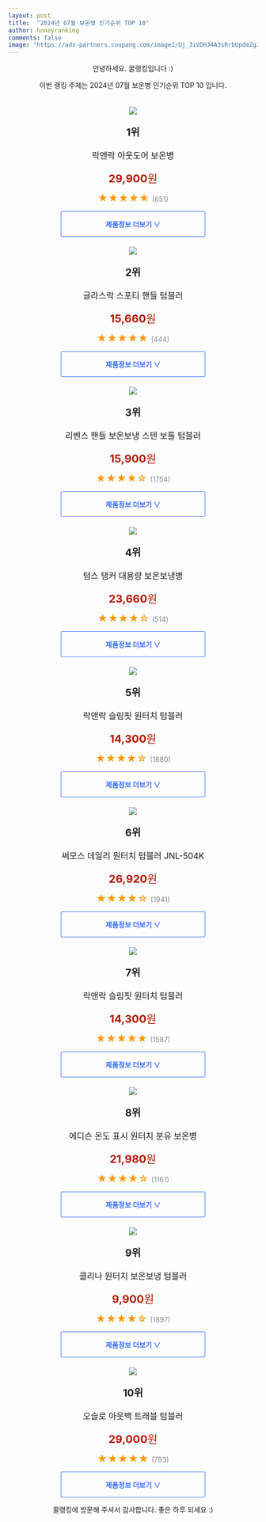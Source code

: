 ```yaml
---
layout: post
title:  "2024년 07월 보온병 인기순위 TOP 10"
author: honeyranking
comments: false
image: "https://ads-partners.coupang.com/image1/Uj_3iVOHJ4A3sRrbUpdmZgJkT0koQBQXh2xjVC8DZZI9asbyLa7sz7avuBlOdanUjSwpDLR4CFcfXb8TtDmJMBO7uJf9dzkA858de-AGY3KdFGW9kh7-2NuCSSTqFDsogotXk_0S6ttbpy4MKJNK-6jJd9w3SMwC_tJDs4NfgZ6ESF5T7C58K8pL_56uCub-Z2gWNrZMOFNdjYg4dpVAmTpY6x_Cp-lsI6VQ6Apg-Ce0jwkrCCk1ZV0Ltg3qa8p53spJoEYMivrk6FeE-VmbikdUdZWzV4Ztvq4="
---
```

<p style="text-align: center;">안녕하세요. 꿀랭킹입니다 :)</p>
<p style="text-align: center;">이번 랭킹 주제는 2024년 07월 보온병 인기순위 TOP 10 입니다.</p><center><img src="https://ads-partners.coupang.com/image1/Uj_3iVOHJ4A3sRrbUpdmZgJkT0koQBQXh2xjVC8DZZI9asbyLa7sz7avuBlOdanUjSwpDLR4CFcfXb8TtDmJMBO7uJf9dzkA858de-AGY3KdFGW9kh7-2NuCSSTqFDsogotXk_0S6ttbpy4MKJNK-6jJd9w3SMwC_tJDs4NfgZ6ESF5T7C58K8pL_56uCub-Z2gWNrZMOFNdjYg4dpVAmTpY6x_Cp-lsI6VQ6Apg-Ce0jwkrCCk1ZV0Ltg3qa8p53spJoEYMivrk6FeE-VmbikdUdZWzV4Ztvq4=" style="margin-top:20px" /></center><p style="text-align: center; font-size: 20px"><b>1위</b></p><p style="text-align: center; font-size: 17px">락앤락 아웃도어 보온병</p><p style="text-align: center;"><span style="color: #b61800; font-size: 22px;"><b>29,900</b>원</span></p><p style="text-align: center;"><span style="color: #ff9600; font-size: 20px;">★★★★★ </span><span style="color: #878787;">(651)</span></p><center><a href="https://link.coupang.com/re/AFFSDP?lptag=AF3899140&subid=honeyrank&pageKey=6194922120&itemId=12255670804&vendorItemId=79526261590&traceid=V0-153-9b78fb140fc60fbc&requestid=20240730010000573036115379&token=31850B%7CGM"><div style="font-size: 14px; display: inline-block; padding: 15px 90px; color: #346aff; border-radius: 2px; border: 1px solid #346aff; cursor: pointer;"><b>제품정보 더보기 &or;</b></div></a></center><center><img src="https://ads-partners.coupang.com/image1/1Bj8Q7JClSbbXjrO1LOHfixHgNYwnLvfQSWr4v57MogbFyg8t6ilcq5-kn9w8jO4t9ql40uKRkC6-JREK1JWQKgBmkAOYXv3EgUD2zNXEpvyksmu2etR1CrcAt6p9uFjCs_ZZFmtk1wmdX3Fa6HwLvPjT1wn5NckGK5rqlFctZGODC-pRRGgNH-QcLyttAfn1o2Cg-b6cl8e9ywoXPycywnB42Vuoq_auhwXB4h3FJbhMJiX74dbW3qgfS7UY5pFYg7kWXvn14M2uecP11IFDf_9kgMQdfvHI1-I" style="margin-top:20px" /></center><p style="text-align: center; font-size: 20px"><b>2위</b></p><p style="text-align: center; font-size: 17px">글라스락 스포티 핸들 텀블러</p><p style="text-align: center;"><span style="color: #b61800; font-size: 22px;"><b>15,660</b>원</span></p><p style="text-align: center;"><span style="color: #ff9600; font-size: 20px;">★★★★★ </span><span style="color: #878787;">(444)</span></p><center><a href="https://link.coupang.com/re/AFFSDP?lptag=AF3899140&subid=honeyrank&pageKey=5913699714&itemId=19748152669&vendorItemId=86851705527&traceid=V0-153-212b0b75f148d0d1&requestid=20240730010000573036115379&token=31850B%7CGM"><div style="font-size: 14px; display: inline-block; padding: 15px 90px; color: #346aff; border-radius: 2px; border: 1px solid #346aff; cursor: pointer;"><b>제품정보 더보기 &or;</b></div></a></center><center><img src="https://ads-partners.coupang.com/image1/lm2i0wQWN2c9K4WSluvIR-5VqdhksrkcNU35f5w4yTOYPYcH2iXZdVts9eGYmBx7HAbdIeYV40xo4XhumwcgGo7TMYyB1UsNPz4kbBUd-lSpGGXkk_92idg2sDS5ptgD67xoWTfvaww6_P7MK3JNFhcIAfpUTgnUeX0LWXnqQxFTNyeKsUFfu6vC0X2CFB0nvbZEnszc2CV7xUCikzhd-tjODY7VKxn40lga-anHEAmzqrwJ83SId8gYsJpigI6G7_yFnKd96iHPQXyFteoZAdZcUw-lB5OykaN2" style="margin-top:20px" /></center><p style="text-align: center; font-size: 20px"><b>3위</b></p><p style="text-align: center; font-size: 17px">리벤스 핸들 보온보냉 스텐 보틀 텀블러</p><p style="text-align: center;"><span style="color: #b61800; font-size: 22px;"><b>15,900</b>원</span></p><p style="text-align: center;"><span style="color: #ff9600; font-size: 20px;">★★★★☆ </span><span style="color: #878787;">(1754)</span></p><center><a href="https://link.coupang.com/re/AFFSDP?lptag=AF3899140&subid=honeyrank&pageKey=7525765702&itemId=19748111206&vendorItemId=86851665214&traceid=V0-153-a80a2debea461319&requestid=20240730010000573036115379&token=31850B%7CGM"><div style="font-size: 14px; display: inline-block; padding: 15px 90px; color: #346aff; border-radius: 2px; border: 1px solid #346aff; cursor: pointer;"><b>제품정보 더보기 &or;</b></div></a></center><center><img src="https://ads-partners.coupang.com/image1/5EFZW0ZqXJtrblX05OlxDCjeAwwA44t6l2_UTRuTy7NyaqbtliN_nCqjlJqFRlbyT80A37Ji6afAZuRHkUKHni3iO_mTrU_ljoARRFunuIjuk4NsnNr2YC_ZnPgHSdpnUf_bBJ_HciToBP25wR0P0eBzTYgOsf8TIQXMqS87-Egkr8L4tkcmInT1B_adKzxDTrZsEu3-ZYoWtiWKSmyTXAJ2IwzUkaAcQBHTWZWZWeavi-pzvBrEXZyc9fwJlklw2i1Q-gPi3aSQhzBEJjWXitU_fSZwh2hPJBQ=" style="margin-top:20px" /></center><p style="text-align: center; font-size: 20px"><b>4위</b></p><p style="text-align: center; font-size: 17px">텀스 탱커 대용량 보온보냉병</p><p style="text-align: center;"><span style="color: #b61800; font-size: 22px;"><b>23,660</b>원</span></p><p style="text-align: center;"><span style="color: #ff9600; font-size: 20px;">★★★★☆ </span><span style="color: #878787;">(514)</span></p><center><a href="https://link.coupang.com/re/AFFSDP?lptag=AF3899140&subid=honeyrank&pageKey=2081763899&itemId=3536366327&vendorItemId=71522375103&traceid=V0-153-ce759a3696d472b3&requestid=20240730010000573036115379&token=31850B%7CGM"><div style="font-size: 14px; display: inline-block; padding: 15px 90px; color: #346aff; border-radius: 2px; border: 1px solid #346aff; cursor: pointer;"><b>제품정보 더보기 &or;</b></div></a></center><center><img src="https://ads-partners.coupang.com/image1/XaYtwAFBEOVLGw_6Xb0xSVA4C52888ALp9hhgMkKP8v8UOb5-Cb5Md-0DTHFkRl94wnFRnQSgc0MZENculMzT0felfHG_8c6vZWb9-O1hdH5ZtJPDZUTrro0lqfqCA0qM_XcYocyfiNJzx90n-bNyZERQYpyHpXIsq3gkjU2LdZUaO0kb-DM_sB1pidFk42jo3nCc1OLCq0jW4IL5xA7TMrjGfGqWjNgqmMym74Yg92bt7feurUs0vbzYkAPIedQ8V13XIvzD5FsBc2xCvfFH84pLKbx2_AHWqQD6Q==" style="margin-top:20px" /></center><p style="text-align: center; font-size: 20px"><b>5위</b></p><p style="text-align: center; font-size: 17px">락앤락 슬림핏 원터치 텀블러</p><p style="text-align: center;"><span style="color: #b61800; font-size: 22px;"><b>14,300</b>원</span></p><p style="text-align: center;"><span style="color: #ff9600; font-size: 20px;">★★★★☆ </span><span style="color: #878787;">(1880)</span></p><center><a href="https://link.coupang.com/re/AFFSDP?lptag=AF3899140&subid=honeyrank&pageKey=7704497949&itemId=20636825317&vendorItemId=74642242970&traceid=V0-153-6767170d24d08f18&requestid=20240730010000573036115379&token=31850B%7CGM"><div style="font-size: 14px; display: inline-block; padding: 15px 90px; color: #346aff; border-radius: 2px; border: 1px solid #346aff; cursor: pointer;"><b>제품정보 더보기 &or;</b></div></a></center><center><img src="https://ads-partners.coupang.com/image1/KZYPH2S-2gbhmx0WKcWR_8TyFUJxrBvwTs8Z2M-7ho6Fa8m61YWrhDDjCyN1DO0QN5AZ3oVWkqMA1hIcQPDVZPOd5t9rPh3Sdiwx6PSkHdiuRvUefP8rAl1JYO80YuL_agNeUMNJ4alETUanzazJXeG9URySHql2igV3zrwUBbC4qoV3Kqm__7UwATA0CRX5Le00NIx9L7egjMgg1BMsqO0WPHqzjeF0n7KYdsnVOpB72xXFSnK5e8LoBM36_6Y6PXnhmKY2WaNsbFRoGNPjMJTr0wumNzlH3A==" style="margin-top:20px" /></center><p style="text-align: center; font-size: 20px"><b>6위</b></p><p style="text-align: center; font-size: 17px">써모스 데일리 원터치 텀블러 JNL-504K</p><p style="text-align: center;"><span style="color: #b61800; font-size: 22px;"><b>26,920</b>원</span></p><p style="text-align: center;"><span style="color: #ff9600; font-size: 20px;">★★★★☆ </span><span style="color: #878787;">(1941)</span></p><center><a href="https://link.coupang.com/re/AFFSDP?lptag=AF3899140&subid=honeyrank&pageKey=5272436414&itemId=7518471857&vendorItemId=88136499205&traceid=V0-153-2e5fa52437752c5a&requestid=20240730010000573036115379&token=31850B%7CGM"><div style="font-size: 14px; display: inline-block; padding: 15px 90px; color: #346aff; border-radius: 2px; border: 1px solid #346aff; cursor: pointer;"><b>제품정보 더보기 &or;</b></div></a></center><center><img src="https://ads-partners.coupang.com/image1/1j0Tsc0GDsoWclLI1sLywcv3tLpZcDZncTZ8ycXZiqkbG04JOg1utHX-1NrYAoBvc2k5cBz0m_IQhoP-r3FzjA83A6CvZGPIA8Ym8tlxp-2dUNM4zP_JbBApXGoogpe3hGU2ENS6GIMxqaW_jV0InrMXaFLkDpq0uegbpIEfo44LW2_tj2P9lRVmIwjzZMHyb3RLwaJREdnquD_90-DyVwCPPL0Q5jRWwpq_Rjpc8folvjNc_bPADcVrQy8bC7SpyOnhyFZFiS5TA_01RjbyWoy9o9l5xrBnFGAU" style="margin-top:20px" /></center><p style="text-align: center; font-size: 20px"><b>7위</b></p><p style="text-align: center; font-size: 17px">락앤락 슬림핏 원터치 텀블러</p><p style="text-align: center;"><span style="color: #b61800; font-size: 22px;"><b>14,300</b>원</span></p><p style="text-align: center;"><span style="color: #ff9600; font-size: 20px;">★★★★★ </span><span style="color: #878787;">(1587)</span></p><center><a href="https://link.coupang.com/re/AFFSDP?lptag=AF3899140&subid=honeyrank&pageKey=7704497949&itemId=20636652489&vendorItemId=74642242929&traceid=V0-153-6767170d24d08f18&requestid=20240730010000573036115379&token=31850B%7CGM"><div style="font-size: 14px; display: inline-block; padding: 15px 90px; color: #346aff; border-radius: 2px; border: 1px solid #346aff; cursor: pointer;"><b>제품정보 더보기 &or;</b></div></a></center><center><img src="https://ads-partners.coupang.com/image1/4A5eyOhHs9DgWr0-4JK0_MPwKzjM85SaJ4wiL_01WfqhqulRMxWE72zwcpT7KgudZSvLlqvm53wJWJuzFsEzdWu96bdc-x7SPb8j4VxATriii6VNfvV_k6AKLhF012JWZUoF38-pDZ7CRQ7A7qHSVxKh2Yf7ghOKpdylA1gOP4qJRr36DjJ-gIdLtLdpr7zQeKBfctAI0ZIKRaVmwxTkngs9FgDGSWzThTwnq3hBWynNYQ2MDioMdpBjCJYnxBlGdOmTQWh503_p9d-yoWDE4p4=" style="margin-top:20px" /></center><p style="text-align: center; font-size: 20px"><b>8위</b></p><p style="text-align: center; font-size: 17px">에디슨 온도 표시 원터치 분유 보온병</p><p style="text-align: center;"><span style="color: #b61800; font-size: 22px;"><b>21,980</b>원</span></p><p style="text-align: center;"><span style="color: #ff9600; font-size: 20px;">★★★★☆ </span><span style="color: #878787;">(1161)</span></p><center><a href="https://link.coupang.com/re/AFFSDP?lptag=AF3899140&subid=honeyrank&pageKey=6643397369&itemId=15195283433&vendorItemId=82416441686&traceid=V0-153-1e315675aad5d7bc&requestid=20240730010000573036115379&token=31850B%7CGM"><div style="font-size: 14px; display: inline-block; padding: 15px 90px; color: #346aff; border-radius: 2px; border: 1px solid #346aff; cursor: pointer;"><b>제품정보 더보기 &or;</b></div></a></center><center><img src="https://ads-partners.coupang.com/image1/UEgytduRYF7VLULBUEchV_eUNphqmwroOz0XA9G6TVU0CG4V4XJCOgAAs8m_2_KJeLCs52zQ1MuSlon0KlevfVan1ZD3q_3NTP4Ip5or6iSAx-Cv8L-HA6z7A1NZdy1gGpLRpxk1FOT7Y_e-DM9CJOSDrrbcq4dNwPu2u0ZNXcHc9efIlNbRzcnnM6-kxhbKZAkwPF1WHSh0g1IXNHVFe5pkSk-3PZVmOaYOr6khp-UuzaHJna1QrlQ20EVu7AY9rwXrLEj8llElsmeTBp8CyQcqdNAcIM7Xuek=" style="margin-top:20px" /></center><p style="text-align: center; font-size: 20px"><b>9위</b></p><p style="text-align: center; font-size: 17px">클리나 원터치 보온보냉 텀블러</p><p style="text-align: center;"><span style="color: #b61800; font-size: 22px;"><b>9,900</b>원</span></p><p style="text-align: center;"><span style="color: #ff9600; font-size: 20px;">★★★★☆ </span><span style="color: #878787;">(1897)</span></p><center><a href="https://link.coupang.com/re/AFFSDP?lptag=AF3899140&subid=honeyrank&pageKey=13180563&itemId=55163055&vendorItemId=3086497191&traceid=V0-153-dc4fb1e469843d4d&requestid=20240730010000573036115379&token=31850B%7CGM"><div style="font-size: 14px; display: inline-block; padding: 15px 90px; color: #346aff; border-radius: 2px; border: 1px solid #346aff; cursor: pointer;"><b>제품정보 더보기 &or;</b></div></a></center><center><img src="https://ads-partners.coupang.com/image1/aUAkXzOHW6S2b5zlaSzMLygGfKjPzlawxAxEfOMc_bxEfpOmNJgr4qG8JecyFicbw-Qj_i8jClnzeqA0u_39bm9EP8BXeLgA_zxhM27wuBRwwktMaI7Z_bbEhLFXxeK05Z0ubVFo8jGLjWN_mDqND80NQNlVbaE79p6jmnYH67Lf-A3fAuD45Ogf8kzfxG9XhCNeD2hJmJW7kBAU_4HRDsZTK8hvHYAvlgCiq7Q77tHWn4OZNYw1PVb9bzwSFb4A9j4fHNPOLMzdiO04kuw6kCbLEsdur9VYKGkcTLX-VcC6" style="margin-top:20px" /></center><p style="text-align: center; font-size: 20px"><b>10위</b></p><p style="text-align: center; font-size: 17px">오슬로 아웃백 트래블 텀블러</p><p style="text-align: center;"><span style="color: #b61800; font-size: 22px;"><b>29,000</b>원</span></p><p style="text-align: center;"><span style="color: #ff9600; font-size: 20px;">★★★★★ </span><span style="color: #878787;">(793)</span></p><center><a href="https://link.coupang.com/re/AFFSDP?lptag=AF3899140&subid=honeyrank&pageKey=6796099330&itemId=16025015756&vendorItemId=83229303948&traceid=V0-153-39f18557f1f3b411&requestid=20240730010000573036115379&token=31850B%7CGM"><div style="font-size: 14px; display: inline-block; padding: 15px 90px; color: #346aff; border-radius: 2px; border: 1px solid #346aff; cursor: pointer;"><b>제품정보 더보기 &or;</b></div></a></center><p style="text-align: center;">꿀랭킹에 방문해 주셔서 감사합니다. 좋은 하루 되세요 :)</p>